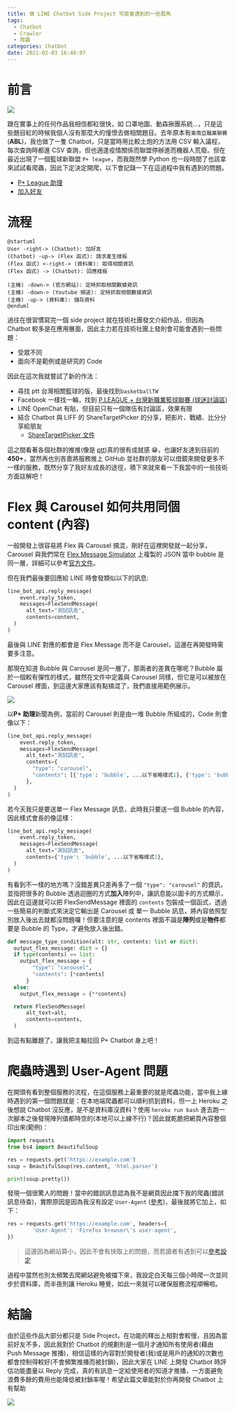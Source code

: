 ```yaml
---
title: 做 LINE Chatbot Side Project 可能會遇到的一些眉角
tags:
  - Chatbot
  - Crawler
  - 爬蟲
categories: Chatbot
date: 2021-02-03 16:48:07
---
```


<style>
  section.compact {
    font-size: 150%  
  }
  img[alt~="center"] {
    display: block;
    margin: 0 auto;
  }
</style>

# 前言

![](https://nijialin.com/images/2021/pleague/P+QR.png)

跟在實事上的任何作品我相信都紅很快，如 口罩地圖、動森揪團系統...，只是這些題目紅的時候我個人沒有那麼大的憧憬去做相關題目。去年原本有`東南亞職業聯賽`(**ABL**)，我也做了一隻 Chatbot，只是當時用比較土炮的方法用 CSV 輸入議程，每次查詢時都進 CSV 查詢，但也適逢疫情關係而聯盟停辦進而機器人荒廢。但在最近出現了一個籃球新聯盟 `P+ league`，而我既然學 Python 也一段時間了也該拿來試試看爬蟲，因此下定決定開爬，以下會記錄一下在這過程中我有遇到的問題。

- [P+ League 助理](https://github.com/louis70109/PLeagueBot)
- [加入好友](https://line.me/R/ti/p/%40611lsquw)
<!-- more -->

# 流程

```puml
@startuml
User -right-> (Chatbot): 加好友
(Chatbot) -up-> (Flex 函式): 請求產生樣板
(Flex 函式) <-right-> (資料庫): 取得相關資訊
(Flex 函式) -> (Chatbot): 回應樣板

(主機) -down-> (官方網站): 定時抓取相關數據資訊
(主機) -down-> (Youtube 頻道): 定時抓取相關數據資訊
(主機) -up-> (資料庫): 儲存資料
@enduml
```

過往在很習慣寫完一個 side project 就在技術社團發文介紹作品，但因為 Chatbot 較多是在應用層面，因此主力若在技術社團上發則會可能會遇到一些問題：

- 受眾不同
- 面向不是範例或是研究的 Code

因此在這次我就嘗試了新的作法：

- 尋找 ptt 台灣相關籃球的版，最後找到`basketballTW`
- Facebook 一樣找一輪，找到 [P.LEAGUE + 台灣新職業籃球聯賽 (球迷討論區)](https://www.facebook.com/groups/292574422078791)
- LINE OpenChat 有貼，但目前只有一個隊伍有討論區，效果有限
- 結合 Chatbot 與 LIFF 的 ShareTargetPicker 的分享，把影片、戰績、比分分享給朋友
  - [ShareTargetPicker 文件](https://developers.line.biz/en/reference/liff/#share-target-picker)

這之間看著各個社群的推推(像是 [ptt](https://www.ptt.cc/bbs/basketballTW/M.1610890596.A.AA5.html))真的很有成就感 😁，也讓好友達到目前的 **450+**，當然再也別吝嗇將服務推上 GitHub 並社群的朋友可以借鏡來開發更多不一樣的服務，既然分享了我好友成長的途徑，積下來就來看一下我當中的一些技術方面註解吧！

# Flex 與 Carousel 如何共用同個 content (內容)

一般開發上很容易將 Flex 與 Carousel 搞混，剛好在這裡開發就一起分享，Carousel 與我們常在 [Flex Message Simulator](https://developers.line.biz/flex-simulator/) 上複製的 JSON 當中 bubble 是同一層，詳細可以參考[官方文件](https://developers.line.biz/en/docs/messaging-api/flex-message-elements/#container)。

但在我們最後要回應給 LINE 時會發類似以下的訊息:

```python
line_bot_api.reply_message(
    event.reply_token,
    messages=FlexSendMessage(
      alt_text="測試訊息",
      contents=content,
  )
)
```

最後與 LINE 對應的都會是 Flex Message 而不是 Carousel，這邊在再開發時需要多注意。

那現在知道 Bubble 與 Carousel 是同一層了，那兩者的差異在哪呢？Bubble 屬於一個較有彈性的樣式，雖然在文件中定義與 Carousel 同樣，但它是可以被放在 Carousel 裡面，到這邊大家應該有點搞混了，我們直接用範例展示。

![](https://nijialin.com/images/2021/pleague/1.png)

以**P+ 助理**新聞為例，當前的 Carousel 則是由一堆 Bubble 所組成的，Code 則會像以下：

```python
line_bot_api.reply_message(
    event.reply_token,
    messages=FlexSendMessage(
      alt_text="測試訊息",
      contents={
        "type": "carousel",
        "contents": [{'type': 'bubble', ...以下省略樣式1}, {'type': 'bubble', ...以下省略樣式2}]
      },
  )
)
```

若今天我只是要送單一 Flex Message 訊息，此時我只要送一個 Bubble 的內容，因此樣式會長的像這樣：

```python
line_bot_api.reply_message(
    event.reply_token,
    messages=FlexSendMessage(
      alt_text="測試訊息",
      contents={'type': 'bubble', ...以下省略樣式1},
  )
)
```

有看到不一樣的地方嗎？沒錯差異只差再多了一個 `"type": "carousel"` 的資訊，並指把很多的 Bubble 透過迴圈的方式**加入**陣列中，讓訊息能以圖卡的方式顯示，因此在這邊就可以把 FlexSendMessage 裡面的 `contents` 包裝成一個函式，透過一些簡易的判斷式來決定它輸出是 Carousel 或 單一 Bubble 訊息，將內容依照型別放入後出去就都沒問題囉！但要注意的是 contents 裡面不論是**陣列**或是**物件**都要是 Bubble 的 Type，才避免放入後出錯。

```python
def message_type_condition(alt: str, contents: list or dict):
  output_flex_message: dict = {}
  if type(contents) == list:
    output_flex_message = {
        "type": "carousel",
        "contents": [*contents]
      }
  else:
    output_flex_message = {**contents}

  return FlexSendMessage(
      alt_text=alt,
      contents=contents,
  )
```

到這有點離題了，讓我把主軸拉回 P+ Chatbot 身上吧！

# 爬蟲時遇到 User-Agent 問題

在開頭有看到整個服務的流程，在這個服務上最重要的就是爬蟲功能，當中我上線時遇到的第一個問題就是：在本地端爬蟲都可以順利抓到資料，但一上 Heroku 之後想說 Chatbot 沒反應，是不是資料庫沒資料？使用 `heroku run bash` 進去跑一次腳本之後發現陣列值都時空的(本地可以上線不行)？因此就乾脆把網頁內容整個印出來(範例)：

```python
import requests
from bs4 import BeautifulSoup

res = requests.get('https://example.com')
soup = BeautifulSoup(res.content, 'html.parser')

print(soup.pretty())
```

發現一個很驚人的問題！當中的錯誤訊息認為我不是網頁因此擋下我的爬蟲(錯誤訊息待查)，實際原因是因為我沒有設定 `User-Agent` ([參考](https://stackoverflow.com/questions/27652543/how-to-use-python-requests-to-fake-a-browser-visit-a-k-a-and-generate-user-agent))，最後就將它加上，如下：

```python
res = requests.get('https://example.com', headers={
        'User-Agent': 'Firefox browser\'s user-agent',
})
```

> 這邊因為網站算小，因此不會有快取上的問題，而若讀者有遇到可以[參考設定](https://stackoverflow.com/questions/53899170/python-3-beautifulsoup-and-cache)

過程中當然也別太頻繁去爬網站避免被擋下來，我設定白天每三個小時爬一次並同步於資料庫，而半夜則讓 Heroku 睡覺，如此一來就可以確保服務流程順暢啦。

# 結論

由於這些作品大部分都只是 Side Project，在功能的釋出上相對會較慢，且因為當前好友不多，因此我對於 Chatbot 的規劃則是一個月才通知所有使用者(藉由 Push Message 推播)，相信這樣的內容對於開發者(我)或是用戶的通知的次數也都會控制得較好(不會頻繁推播而被封鎖)，因此大家在 LINE 上開發 Chatbot 時評估功能盡量以 Reply 完成，真的有訊息一定給使用者的知道才推播，一方面避免浪費多餘的費用也能降低被封鎖率喔！希望此篇文章能對於你再開發 Chatbot 上有幫助

![](https://nijialin.com/images/2021/pleague/2.png)

